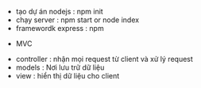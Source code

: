 - tạo dự án nodejs : npm init
- chạy server : npm start or node index
- framewordk express : npm

* MVC

- controller : nhận mọi request từ client và xử lý request
- models : Nơi lưu trữ dữ liệu
- view : hiển thị dữ liệu cho client
